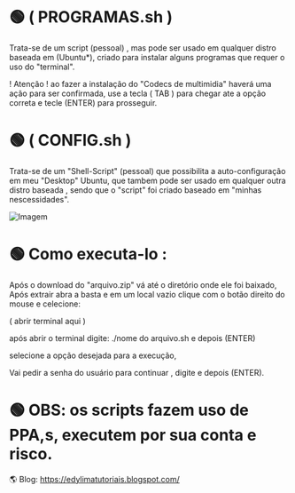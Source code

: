 # 🟢 ( PROGRAMAS.sh )
Trata-se de um script (pessoal) , mas pode ser usado em qualquer distro baseada em (Ubuntu*),
criado para instalar alguns programas que requer o uso do "terminal".

! Atenção ! ao fazer a instalação do "Codecs de multimidia" haverá uma ação para ser confirmada,
use a tecla ( TAB ) para chegar ate a opção correta e tecle (ENTER) para prosseguir.

# 🟢 ( CONFIG.sh ) 
Trata-se de um "Shell-Script" (pessoal) que possibilita a auto-configuração em meu "Desktop" Ubuntu,
que tambem pode ser usado em qualquer outra distro baseada ,
sendo que o "script" foi criado baseado em "minhas nescessidades".

![Imagem](https://photos.google.com/photo/AF1QipPtAW-ydHwfj_jCKRwjCepWZZVfqHa2jqHXG5cu)

# 🟢 Como executa-lo :
Após o download do "arquivo.zip" vá até o diretório onde ele foi baixado,
Após extrair abra a basta e em um local vazio clique com o botão direito do mouse e celecione:

( abrir terminal aqui )

após abrir o terminal digite: ./nome do arquivo.sh  e depois (ENTER)
 
selecione a opção desejada para a execução,

Vai pedir a senha do usuário para continuar , digite e depois (ENTER).

# 🟢 OBS: os scripts fazem uso de PPA,s, executem por sua conta e risco.

🌎 Blog: https://edylimatutoriais.blogspot.com/





